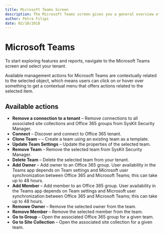 ```yaml
---
title: Microsoft Teams Screen
description: The Microsoft Teams screen gives you a general overview of your connected Teams.
author: Petra Filipi
date: 02/10/2018
---
```


# Microsoft Teams

To start exploring features and reports, navigate to the Microsoft Teams screen and select your tenant.

Available management actions for Microsoft Teams are contextually related to the selected object, which means users can click on or hover over something to get a contextual menu that offers actions related to the selected item.

## Available actions

* **Remove a connection to a tenant** – Remove connections to all associated site collections and Office 365 groups from SysKit Security Manager.
* **Connect** – Discover and connect to Office 365 tenant.
* **Clone Team** – – Create a team using an existing team as a template.
* **Update Team Settings** – Update the properties of the selected team.
* **Remove Team** – Remove the selected team from SysKit Security Manager.
* **Delete Team** – Delete the selected team from your tenant.
* **Add Owner** – Add owner to an Office 365 group. User availability in the Teams app depends on Team settings and Microsoft user synchronization between Office 365 and Microsoft Teams; this can take up to 48 hours.
* **Add Member** – Add member to an Office 365 group. User availability in the Teams app depends on Team settings and Microsoft user synchronization between Office 365 and Microsoft Teams; this can take up to 48 hours.
* **Remowe Owner** – Remove the selected owner from the team.
* **Remove Member** – Remove the selected member from the team.
* **Go to Group** – Open the associated Office 365 group for a given team.
* **Go to Site Collection** – Open the associated site collection for a given team.

